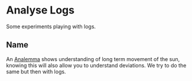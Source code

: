 # Analyse Logs

Some experiments playing with logs.


## Name

An [Analemma](https://en.wikipedia.org/wiki/Analemma) shows understanding of long term movement of the sun, knowing this
will also allow you to understand deviations.  We try to do the same but then with logs.
